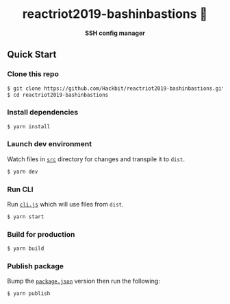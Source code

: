 <div align="center">
  <h1>reactriot2019-bashinbastions 🥊</h1>
</div>

<p align="center">
  <strong>SSH config manager</strong>
</p>

## Quick Start

### Clone this repo

```bash
$ git clone https://github.com/Hackbit/reactriot2019-bashinbastions.git
$ cd reactriot2019-bashinbastions
```

### Install dependencies

```bash
$ yarn install
```

### Launch dev environment

Watch files in [`src`](./src) directory for changes and transpile it to `dist`.

```bash
$ yarn dev
```

### Run CLI

Run [`cli.js`](./cli.js) which will use files from `dist`.

```bash
$ yarn start
```

### Build for production

```bash
$ yarn build
```

### Publish package

Bump the [`package.json`](./package.json#L3) version then run the following:

```bash
$ yarn publish
```
